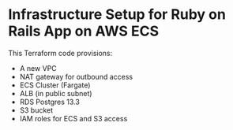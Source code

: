 # Infrastructure Setup for Ruby on Rails App on AWS ECS
This Terraform code provisions:
- A new VPC
- NAT gateway for outbound access
- ECS Cluster (Fargate)
- ALB (in public subnet)
- RDS Postgres 13.3
- S3 bucket
- IAM roles for ECS and S3 access
